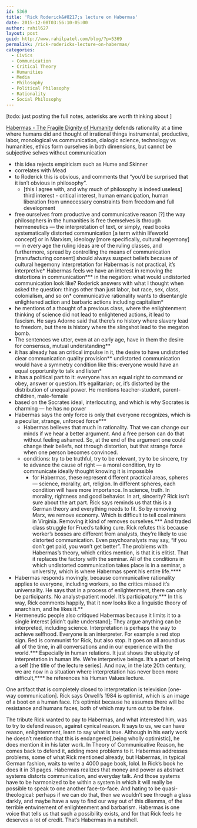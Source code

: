 ```yaml
---
id: 5369
title: 'Rick Roderick&#8217;s lecture on Habermas'
date: 2015-12-08T03:56:10-05:00
author: rahil627
layout: post
guid: http://www.rahilpatel.com/blog/?p=5369
permalink: /rick-rodericks-lecture-on-habermas/
categories:
  - Civics
  - Communication
  - Critical Theory
  - Humanities
  - Media
  - Philosophy
  - Political Philosophy
  - Rationality
  - Social Philosophy
---
```

[todo: just posting the full notes, asterisks are worth thinking about
]

<a href="https://www.youtube.com/watch?v=itGtf3ZSkyQ">Habermas - The Fragile Dignity of Humanity</a>
defends rationality at a time where humans did and thought of irrational things
instrumental, productive, labor, monological vs communication, dialogic
science, technology vs humanities, ethics
form ourselves in both dimensions, but cannot be subjective selves without communication
  - this idea rejects empiricism such as Hume and Skinner
  - correlates with Mead
  - to Roderick this is obvious, and comments that “you’d be surprised that it isn’t obvious in philosophy”.
    - [this I agree with, and why much of philosophy is indeed useless]
third interest - critical interest, human emancipation, human liberation from unnecessary constraints from freedom and full development
  - free ourselves from productive and communicative reason [?]
the way philosophers in the humanities is free themselves is through hermeneutics — the interpretation of text, or simply, read books
systematically distorted communication [a term within lifeworld concept] or in Marxism, ideology [more specifically, cultural hegemony] — in every age the ruling ideas are of the ruling classes, and furthermore, spread by controlling the means of communication [manufacturing consent]
should always suspect beliefs because of cultural hegemony
interpretation for Habermas is not practical, it’s interpretive*
Habermas feels we have an interest in removing the distortions in communication***
in the negation: what would undistorted communication look like? Roderick answers with what I thought when asked the question: things other than just labor, but race, sex, class, colonialism, and so on*
communicative rationality
wants to disentangle enlightened action and barbaric actions including capitalism*
  - he mentions of a thought of a previous class, where the enlightenment thinking of science did not lead to enlightened actions, it lead to fascism. He says Adorno said that there’s no history where slavery lead to freedom, but there is history where the slingshot lead to the megaton bomb.
  - The sentences we utter, even at an early age, have in them the desire for consensus, mutual understanding**
  - it has already has an critical impulse in it, the desire to have undistorted clear communication
quality provision**
undistorted communication would have a symmetry condition like this: everyone would have an equal opportunity to talk and listen*
  - it has a political part to it: everyone has an equal right to command or obey, answer or question. It’s egalitarian; or, it’s distorted by the distribution of unequal power. He mentions teacher-student, parent-children, male-female
  - based on the Socrates ideal, interlocuting, and which is why Socrates is charming — he has no power
  - Habermas says the only force is only that everyone recognizes, which is a peculiar, strange, unforced force***
    - Habermas believes that much in rationality. That we can change our minds if we hear a better argument. And a free person can do that without feeling ashamed. So, at the end of the argument one could change their beliefs, not through distortion, but that strange force when one person becomes convinced.
    - conditions: try to be truthful, try to be relevant, try to be sincere, try to advance the cause of right — a moral condition, try to communicate ideally thought knowing it is impossible
      - for Habermas, these represent different practical areas, spheres — science, morality, art, religion. In different spheres, each condition will have more importance. In science, truth. In morality, rightness and good behavior. In art, sincerity? Rick isn’t sure about the art part. Rick says reminds us that this is a German theory and everything needs to fit.
So by removing Marx, we remove economy. Which is difficult to tell coal miners in Virginia. Removing it kind of removes ourselves.*** And traded class struggle for Frued’s talking cure. Rick refutes this because worker’s bosses are different from analysts, they’re likely to use distorted communication. Even psychoanalysts may say, “if you don’t get paid, you won’t get better”.
The problems with Habermas’s theory, which critics mention, is that it is elitist. That it replaces the factory with the seminar. All of the conditions in which undistorted communication takes place is in a seminar, a university, which is where Habermas spent his entire life.****
  - Habermas responds movingly, because communicative rationality applies to everyone, including workers, so the critics missed it’s universality. He says that in a process of enlightenment, there can only be participants. No analyst-patient model. It’s participatory.*** In this way, Rick comments happily, that it now looks like a linguistic theory of anarchism, and he likes it.**
  - Hermeneutic people also critiqued Habermas because it limits it to a single interest [didn’t quite understand]; They argue anything can be interpreted, including science.
Interpretation is perhaps the way to achieve selfhood. Everyone is an interpreter. For example a red stop sign. Red is communist for Rick, but also stop. It goes on all around us all of the time, in all conversations and in our experience with the world.*** Especially in human relations. It just shows the ubiquity of interpretation in human life. We’re interpretive beings. It’s a part of being a self [the title of the lecture series]. And now, in the late 20th century, we are now in a situation where interpretation has never been more difficult,**** he references his Human Values lecture.

One artifact that is completely closed to interpretation is television [one-way communication]. Rick says Orwell’s 1984 is optimist, which is an image of a boot on a human face. It’s optimist because he assumes there will be resistance and humans faces, both of which may turn out to be false.

The tribute Rick wanted to pay to Habermas, and what interested him, was to try to defend reason, against cynical reason. It says to us, we can have reason, enlightenment, learn to say what is true. Although in his early work he doesn’t mention that this is endangered[,being wholly optimistic], he does mention it in his later work. In Theory of Communicative Reason, he comes back to defend it, adding more problems to it. Habermas addresses problems, some of what Rick mentioned already, but Habermas, in typical German fashion, waits to write a 4000 page book, lolol. In Rick’s book he does it in 31 pages. Habermas realizes that money and power as abstract systems distorts communication, and everyday talk. And those systems have to be harmonized to be within a system in which it will really be possible to speak to one another face-to-face. And hating to be quasi-theological: perhaps if we can do that, then we wouldn’t see through a glass darkly, and maybe have a way to find our way out of this dilemma, of the terrible entwinement of enlightenment and barbarism. Habermas is one voice that tells us that such a possibility exists, and for that Rick feels he deserves a lot of credit. That’s Habermas in a nutshell.